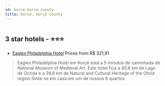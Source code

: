 ```yaml
---
id: korce-korce-county
title: Korce, Korçë County
---
```


<center><img src="https://i.travelapi.com/hotels/39000000/38560000/38552100/38552096/3cc9bfbb_z.jpg" alt="" /></center>


##  3 star hotels - ⭐️⭐️⭐️

-    [Eagles Philadelphia Hotel](https://www.hurb.com/br/aud/https://www.hurb.com/br/hotels/korce/eagles-philadelphia-hotel-HT-TT6B?cmp=18055) Prices from R$ 321,91
   > Eagles Philadelphia Hotel em Korçë está a 5  minutos de caminhada de National Museum of Medieval Art.  Este hotel fica a 40,8 km de Lago de Ocrida e a 38,8 km de Natural and Cultural Heritage of the Ohrid region.Sinta-se em casa em um de nossos 6 quartos 
